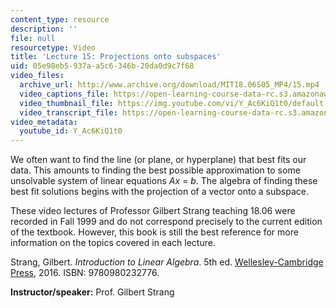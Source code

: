 ```yaml
---
content_type: resource
description: ''
file: null
resourcetype: Video
title: 'Lecture 15: Projections onto subspaces'
uid: 05e98eb5-937a-a5c6-346b-20da0d9c7f68
video_files:
  archive_url: http://www.archive.org/download/MIT18.06S05_MP4/15.mp4
  video_captions_file: https://open-learning-course-data-rc.s3.amazonaws.com/18-06-linear-algebra-spring-2010/77997176bfd25617ae5332c3791b2018_Y_Ac6KiQ1t0.vtt
  video_thumbnail_file: https://img.youtube.com/vi/Y_Ac6KiQ1t0/default.jpg
  video_transcript_file: https://open-learning-course-data-rc.s3.amazonaws.com/18-06-linear-algebra-spring-2010/96a31504ec5d489d84113320b593eb0d_Y_Ac6KiQ1t0.pdf
video_metadata:
  youtube_id: Y_Ac6KiQ1t0
---
```


We often want to find the line (or plane, or hyperplane) that best fits our data. This amounts to finding the best possible approximation to some unsolvable system of linear equations _Ax_ = _b_. The algebra of finding these best fit solutions begins with the projection of a vector onto a subspace.

These video lectures of Professor Gilbert Strang teaching 18.06 were recorded in Fall 1999 and do not correspond precisely to the current edition of the textbook. However, this book is still the best reference for more information on the topics covered in each lecture.

Strang, Gilbert. _Introduction to Linear Algebra_. 5th ed. [Wellesley-Cambridge Press](http://www.wellesleycambridge.com/), 2016. ISBN: 9780980232776.

**Instructor/speaker:** Prof. Gilbert Strang